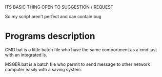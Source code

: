 ITS BASIC THING
OPEN TO SUGGESTION / REQUEST

So my script aren't perfect and can contain bug

# Programs description
CMD.bat is a little batch file who have the same comportment as a cmd just with an integrated ls.

MSGER.bat is a batch file who permit to send message to other network computer easily with a saving system.
